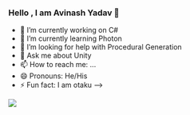 ### Hello , I am Avinash Yadav 👋


- 🔭 I’m currently working on C#
- 🌱 I’m currently learning Photon
- 🤔 I’m looking for help with Procedural Generation 
- 💬 Ask me about Unity
- 📫 How to reach me: ... 
- 😄 Pronouns: He/His
- ⚡ Fun fact: I am otaku
-->
<img src="https://github-readme-stats.vercel.app/api?username=Avin19&&show_icons=true&title_color=66ff33&icon_color=bb2ade&text_color=daf7dc&bg_color=191919">
